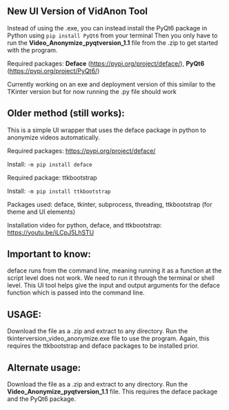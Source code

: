 ## New UI Version of VidAnon Tool
Instead of using the .exe, you can instead install the PyQt6 package in Python using ```pip install PyQt6``` from your terminal
Then you only have to run the **Video_Anonymize_pyqtversion_1.1** file from the .zip to get started with the program.


Required packages: **Deface** (https://pypi.org/project/deface/), **PyQt6** (https://pypi.org/project/PyQt6/)


Currently working on an exe and deployment version of this similar to the TKinter version but for now running the .py file should work




## Older method (still works):
This is a simple UI wrapper that uses the deface package in python to anonymize videos automatically. 

Required packages: https://pypi.org/project/deface/

Install:  ```-m pip install deface```

Required package: ttkbootstrap

Install: ```-m pip install ttkbootstrap```

Packages used:
deface, tkinter, subprocess, threading, ttkbootstrap (for theme and UI elements)

Installation video for python, deface, and ttkbootstrap:
https://youtu.be/iLCpJ5LhSTU




## Important to know:
deface runs from the command line, meaning running it as a function at the script level does not work. We need to run it through the terminal or shell level.
This UI tool helps give the input and output arguments for the deface function which is passed into the command line.



## USAGE: 

Download the file as a .zip and extract to any directory. Run the tkinterversion_video_anonymize.exe file to use the program. Again, this requires the ttkbootstrap and deface packages to be installed prior.

## Alternate usage: 
Download the file as a .zip and extract to any directory. Run the **Video_Anonymize_pyqtversion_1.1** file. This requires the deface package and the PyQt6 package.
